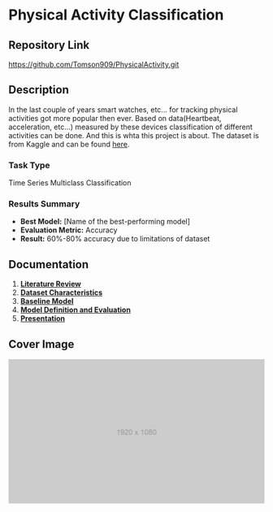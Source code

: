 # Physical Activity Classification

## Repository Link

https://github.com/Tomson909/PhysicalActivity.git

## Description

In the last couple of years smart watches, etc... for tracking physical activities got more popular then ever. Based on data(Heartbeat, acceleration, etc...) measured by these devices classification of different activities can be done. And this is whta this project is about. The dataset is from Kaggle and can be found [here](https://www.kaggle.com/datasets/diegosilvadefrana/fisical-activity-dataset).
### Task Type

Time Series Multiclass Classification

### Results Summary

- **Best Model:** [Name of the best-performing model]
- **Evaluation Metric:** Accuracy
- **Result:**  60%-80% accuracy due to limitations of dataset

## Documentation

1. **[Literature Review](0_LiteratureReview/README.md)**
2. **[Dataset Characteristics](1_DatasetCharacteristics/exploratory_data_analysis.ipynb)**
3. **[Baseline Model](2_BaselineModel/baseline_model.ipynb)**
4. **[Model Definition and Evaluation](3_Model/model_definition_evaluation)**
5. **[Presentation](4_Presentation/README.md)**

## Cover Image

![Project Cover Image](CoverImage/cover_image.png)
